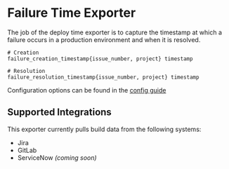 # Failure Time Exporter

The job of the deploy time exporter is to capture the timestamp at which a failure occurs in a production environment and when it is resolved.

```
# Creation
failure_creation_timestamp{issue_number, project} timestamp

# Resolution
failure_resolution_timestamp{issue_number, project} timestamp
```

Configuration options can be found in the [config guide](/docs/Configuration.md)

## Supported Integrations

This exporter currently pulls build data from the following systems:

* Jira
* GitLab
* ServiceNow _(coming soon)_
